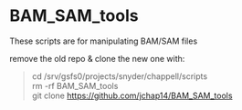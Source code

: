 # BAM_SAM_tools
These scripts are for manipulating BAM/SAM files

remove the old repo & clone the new one with: 
> cd /srv/gsfs0/projects/snyder/chappell/scripts  
> rm -rf BAM_SAM_tools  
> git clone https://github.com/jchap14/BAM_SAM_tools  

